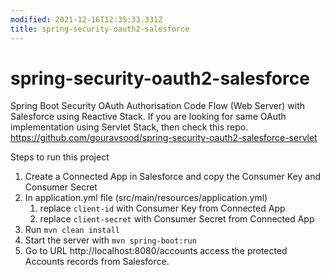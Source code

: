 ```yaml
---
modified: 2021-12-16T12:35:33.331Z
title: spring-security-oauth2-salesforce
---
```


# spring-security-oauth2-salesforce

Spring Boot Security OAuth Authorisation Code Flow (Web Server) with Salesforce using Reactive Stack. If you are looking for same OAuth implementation using Servlet Stack, then check this repo. https://github.com/gouravsood/spring-security-oauth2-salesforce-servlet

Steps to run this project

1. Create a Connected App in Salesforce and copy the Consumer Key and Consumer Secret
2. In application.yml file (src/main/resources/application.yml)
   1. replace `client-id` with Consumer Key from Connected App
   2. replace `client-secret` with Consumer Secret from Connected App
3. Run `mvn clean install`
4. Start the server with `mvn spring-boot:run`
5. Go to URL http://localhost:8080/accounts access the protected Accounts records from Salesforce.
